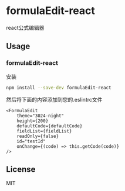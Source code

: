# formulaEdit-react

react公式编辑器

## Usage

### formulaEdit-react

安装

```sh
npm install --save-dev formulaEdit-react
```
然后将下面的内容添加到您的.eslintrc文件
```
<FormulaEdit
    theme="3024-night"
    height={200}
    defaultCode={defaultCode}
    fieldList={fieldList}
    readOnly={false}
    id="testId"
    onChange={(code) => this.getCode(code)}
/>
```

## License
MIT